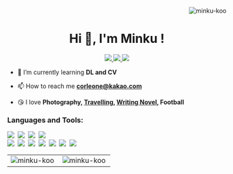 <!--### Hi there 👋

<h3 align="left">Connect with me:</h3>
-->
<p  align="right"> 
  <img src="https://komarev.com/ghpvc/?username=minku-koo&label=views&color=088A08&style=flat" alt="minku-koo" /> 
</p>

<h1 align="center">Hi 👋, I'm Minku !</h1>
<!--<h3 align="center">I'm interested in data and backend developers from Korea</h3>   -->
<p align="center">
  <a href="https://github.com/Minku-Koo">
    <img src="https://img.shields.io/badge/github-%2324292e.svg?&style=for-the-badge&logo=github&logoColor=white&color=6e5494&link=https://github.com/Minku-Koo" >
  </a>
  <a href="https://instagram.com/min9_koo">
    <img src="https://img.shields.io/badge/instagram-%23000000.svg?&style=for-the-badge&logo=instagram&logoColor=white&color=dd2a7b&link=https://instagram.com/min9_koo/">
  </a>
  <a href="https://tech-diary.tistory.com/">
    <img src="https://img.shields.io/badge/tech blog-000000?&style=for-the-badge&logo=Bloglovin&logoColor=white&color=6E6E6E&link=https://tech-diary.tistory.com/">
  </a>
<!--<a href="https://www.rocketpunch.com/@corleone">
    <img src="https://img.shields.io/badge/Rocket Punch-000000?&style=for-the-badge&logo=Rocket.Chat&logoColor=white&color=4E61FF&link=https://www.rocketpunch.com/@corleone">
  </a>-->
</p>


- 🌱 I’m currently learning **DL and CV**

- 📫 How to reach me **corleone@kakao.com**

- 😘 I love **Photography, [Travelling](https://brunch.co.kr/brunchbook/anyway-travel), [Writing Novel](https://www.bookk.co.kr/book/view/77583), Football**


<h3 align="left">Languages and Tools:</h3>
<p>
  <img src="https://img.shields.io/badge/Python-306998?style=for-the-badge&logo=Python&logoColor=white" /></a>&nbsp
  <img src="https://img.shields.io/badge/Flask-0d7963?style=for-the-badge&logo=Flask&logoColor=black"/></a>&nbsp
  <img src="https://img.shields.io/badge/Django-092e20?style=for-the-badge&logo=Django&logoColor=white"/></a>&nbsp
  <img src="https://img.shields.io/badge/OpenCV-128dff?style=for-the-badge&logo=OpenCV&logoColor=white"/></a><br>
  <!--<img src="https://img.shields.io/badge/TensorFlow-FFA800?style=flat-square&logo=tensorflow&logoColor=black"/></a>&nbsp-->
  <img src="https://img.shields.io/badge/Selenium-43b02a?style=flat-square&logo=selenium&logoColor=white"/></a>&nbsp
  <!--<img src="https://img.shields.io/badge/ORACLE-f80102?style=flat-square&logo=oracle&logoColor=black"/></a>&nbsp-->
  <img src="https://img.shields.io/badge/MySQL-00758F?style=flat-square&logo=mysql&logoColor=white"/></a>&nbsp
  <img src="https://img.shields.io/badge/MariaDB-c0765a?style=flat-square&logo=mariadb&logoColor=white"/></a>&nbsp
  <img src="https://img.shields.io/badge/Java-5382a1?style=flat-square&logo=java&logoColor=black"/></a>&nbsp
  <img src="https://img.shields.io/badge/JavaScript-f0db4f?style=flat-square&logo=JavaScript&logoColor=black"/></a>&nbsp
  <img src="https://img.shields.io/badge/C-5c6bc0?style=flat-square&logo=c&logoColor=white"/></a>&nbsp
  <img src="https://img.shields.io/badge/AWS-ff9900?style=flat-square&logo=AmazonAWS&logoColor=black"/></a>&nbsp
  <!--<img src="https://img.shields.io/badge/git-f34f29?style=flat-square&logo=git&logoColor=black"/></a>&nbsp-->
  <!--<img src="https://img.shields.io/badge/CSS3-1572B6?style=flat-square&logo=css3&logoColor=white"/></a>&nbsp-->
  <!--<img src="https://img.shields.io/badge/HTML5-e34c26?style=flat-square&logo=html5&logoColor=white"/></a>&nbsp-->
  
</p>

<table >
  <tr>
    <td valign="top" width="50%" >
      <img align="left" rel="noopener noreferrer" 
       src="https://github-readme-stats.vercel.app/api/top-langs?username=minku-koo&show_icons=true&theme=dracula&locale=en&layout=compact"
       alt="minku-koo" style="max-width:100%" /> 
    </td>
    <td valign="top" width="50%" >
      <img align="center" src="https://github-readme-stats.vercel.app/api?username=minku-koo&show_icons=true&theme=dracula&locale=en" 
                alt="minku-koo"  style="max-width:100%" />
    </td>
  </tr>
  
</table>


<!--
<p align="left"> 
    <a href="https://www.python.org" target="_blank"> <img src="https://raw.githubusercontent.com/devicons/devicon/master/icons/python/python-original.svg" alt="python" width="40" height="40"/> </a>
    <a href="https://flask.palletsprojects.com/" target="_blank"> <img src="https://www.vectorlogo.zone/logos/pocoo_flask/pocoo_flask-icon.svg" alt="flask" width="40" height="40"/> </a>
      <a href="https://www.djangoproject.com/" target="_blank"> <img src="https://raw.githubusercontent.com/devicons/devicon/master/icons/django/django-original.svg" alt="django" width="40" height="40"/> </a> 
    <a href="https://opencv.org/" target="_blank"> <img src="https://www.vectorlogo.zone/logos/opencv/opencv-icon.svg" alt="opencv" width="40" height="40"/> </a> 
      <a href="https://www.tensorflow.org" target="_blank"> <img src="https://www.vectorlogo.zone/logos/tensorflow/tensorflow-icon.svg" alt="tensorflow" width="30" height="30"/> </a> 
    <a href="https://www.selenium.dev" target="_blank"> <img src="https://raw.githubusercontent.com/detain/svg-logos/780f25886640cef088af994181646db2f6b1a3f8/svg/selenium-logo.svg" alt="selenium" width="30" height="30"/> </a> 
     <a href="https://www.oracle.com/" target="_blank"> <img src="https://raw.githubusercontent.com/devicons/devicon/master/icons/oracle/oracle-original.svg" alt="oracle" width="30" height="30"/> </a> 
     <a href="https://www.mysql.com/" target="_blank"> <img src="https://raw.githubusercontent.com/devicons/devicon/master/icons/mysql/mysql-original-wordmark.svg" alt="mysql" width="30" height="30"/> </a> 
     <a href="https://mariadb.org/" target="_blank"> <img src="https://www.vectorlogo.zone/logos/mariadb/mariadb-icon.svg" alt="mariadb" width="30" height="30"/> </a> 
    <a href="https://www.java.com" target="_blank"> <img src="https://raw.githubusercontent.com/devicons/devicon/master/icons/java/java-original.svg" alt="java" width="30" height="30"/> </a>
    <a href="https://developer.mozilla.org/en-US/docs/Web/JavaScript" target="_blank"> <img src="https://raw.githubusercontent.com/devicons/devicon/master/icons/javascript/javascript-original.svg" alt="javascript" width="30" height="30"/> </a>
    <a href="https://aws.amazon.com" target="_blank"> <img src="https://raw.githubusercontent.com/devicons/devicon/master/icons/amazonwebservices/amazonwebservices-original-wordmark.svg" alt="aws" width="30" height="30"/> </a>
    <a href="https://git-scm.com/" target="_blank"> <img src="https://www.vectorlogo.zone/logos/git-scm/git-scm-icon.svg" alt="git" width="30" height="30"/> </a> 
    <a href="https://www.cprogramming.com/" target="_blank"> <img src="https://raw.githubusercontent.com/devicons/devicon/master/icons/c/c-original.svg" alt="c" width="30" height="30"/> </a> 
  <a href="https://www.w3schools.com/css/" target="_blank"> <img src="https://raw.githubusercontent.com/devicons/devicon/master/icons/css3/css3-original-wordmark.svg" alt="css3" width="30" height="30"/> </a> 
    <a href="https://www.w3.org/html/" target="_blank"> <img src="https://raw.githubusercontent.com/devicons/devicon/master/icons/html5/html5-original-wordmark.svg" alt="html5" width="30" height="30"/> </a> 
  
</p>

-->


<!--
[<img src='https://cdn.jsdelivr.net/npm/simple-icons@3.0.1/icons/github.svg' alt='github' height='40'>](https://github.com/Minku-Koo)  [<img src='https://cdn.jsdelivr.net/npm/simple-icons@3.0.1/icons/instagram.svg' alt='instagram' height='40'>](https://www.instagram.com/min9_koo/)  [<img src='https://cdn.jsdelivr.net/npm/simple-icons@3.0.1/icons/bloglovin.svg' alt='bloglovin' height='40'>](https://www.tistory.com/)  

![GitHub Activity Graph](https://activity-graph.herokuapp.com/graph?username=Minku-Koo)  

![GitHub metrics](https://metrics.lecoq.io/Minku-Koo)  

<p><img align="center" src="https://github-readme-streak-stats.herokuapp.com/?user=minku-koo&theme=highcontrast" alt="minku-koo" /></p>
-->


<!--

**Minku-Koo/Minku-Koo** is a ✨ _special_ ✨ repository because its `README.md` (this file) appears on your GitHub profile.

Here are some ideas to get you started:

- 🔭 I’m currently working on ...
- 🌱 I’m currently learning ...
- 👯 I’m looking to collaborate on ...
- 🤔 I’m looking for help with ...
- 💬 Ask me about ...
- 📫 How to reach me: ...
- 😄 Pronouns: ...
- ⚡ Fun fact: ...
-->
